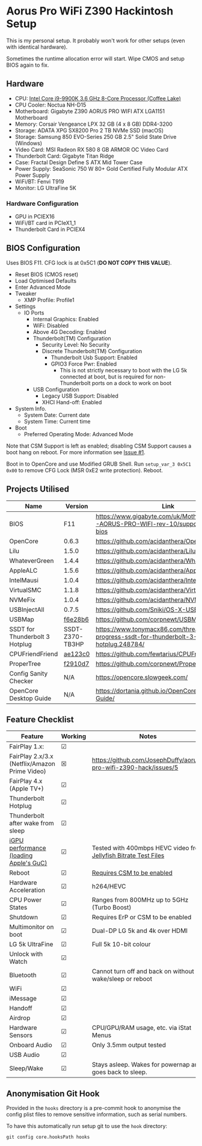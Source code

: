 # Aorus Pro WiFi Z390 Hackintosh Setup

This is my personal setup. It probably won't work for other setups (even with identical hardware).

Sometimes the runtime allocation error will start. Wipe CMOS and setup BIOS again to fix.

## Hardware

- CPU: [Intel Core i9-9900K 3.6 GHz 8-Core Processor (Coffee Lake)](https://ark.intel.com/content/www/us/en/ark/products/186605/intel-core-i9-9900k-processor-16m-cache-up-to-5-00-ghz.html)
- CPU Cooler: Noctua NH-D15
- Motherboard: Gigabyte Z390 AORUS PRO WIFI ATX LGA1151 Motherboard
- Memory: Corsair Vengeance LPX 32 GB (4 x 8 GB) DDR4-3200
- Storage: ADATA XPG SX8200 Pro 2 TB NVMe SSD (macOS)
- Storage: Samsung 850 EVO-Series 250 GB 2.5" Solid State Drive (Windows)
- Video Card: MSI Radeon RX 580 8 GB ARMOR OC Video Card
- Thunderbolt Card: Gigabyte Titan Ridge
- Case: Fractal Design Define S ATX Mid Tower Case
- Power Supply: SeaSonic 750 W 80+ Gold Certified Fully Modular ATX Power Supply
- WiFi/BT: Fenvi T919
- Monitor: LG UltraFine 5K

### Hardware Configuration

- GPU in PCIEX16
- WiFi/BT card in PCIeX1_1
- Thunderbolt Card in PCIEX4

## BIOS Configuration

Uses BIOS F11. CFG lock is at 0x5C1 (**DO NOT COPY THIS VALUE**).

- Reset BIOS (CMOS reset)
- Load Optimised Defaults
- Enter Advanced Mode
- Tweaker
  - XMP Profile: Profile1
- Settings
  - IO Ports
    - Internal Graphics: Enabled
    - WiFi: Disabled
    - Above 4G Decoding: Enabled
    - Thunderbolt(TM) Configuration
      - Security Level: No Security
      - Discrete Thunderbolt(TM) Configuration
        - Thunderbolt Usb Support: Enabled
        - GPIO3 Force Pwr: Enabled
          - This is not strictly necessary to boot with the LG 5k connected at boot, but is required for non-Thunderbolt ports on a dock to work on boot
    - USB Configuration
      - Legacy USB Support: Disabled
      - XHCI Hand-off: Enabled
- System Info.
  - System Date: Current date
  - System Time: Current time
- Boot
  - Preferred Operating Mode: Advanced Mode

Note that CSM Support is left as enabled; disabling CSM Support causes a boot hang on reboot. For more information see [Issue #1](https://github.com/JosephDuffy/aorus-pro-wifi-z390-hack/issues/1).

Boot in to OpenCore and use Modified GRUB Shell. Run `setup_var_3 0x5C1 0x00` to remove CFG Lock (MSR 0xE2 write protection). Reboot.

## Projects Utilised

| Name                           | Version                                                                                               | Link                                                                                       |
| ------------------------------ | ----------------------------------------------------------------------------------------------------- | ------------------------------------------------------------------------------------------ |
| BIOS                           | F11                                                                                                   | https://www.gigabyte.com/uk/Motherboard/Z390-AORUS-PRO-WIFI-rev-10/support#support-dl-bios |
| OpenCore                       | 0.6.3                                                                                                 | https://github.com/acidanthera/OpenCorePkg                                                 |
| Lilu                           | 1.5.0                                                                                                 | https://github.com/acidanthera/Lilu                                                        |
| WhateverGreen                  | 1.4.4                                                                                                 | https://github.com/acidanthera/WhateverGreen                                               |
| AppleALC                       | 1.5.6                                                                                                 | https://github.com/acidanthera/AppleALC                                                    |
| IntelMausi                     | 1.0.4                                                                                                 | https://github.com/acidanthera/IntelMausi                                                  |
| VirtualSMC                     | 1.1.8                                                                                                 | https://github.com/acidanthera/VirtualSMC                                                  |
| NVMeFix                        | 1.0.4                                                                                                 | https://github.com/acidanthera/NVMeFix                                                     |
| USBInjectAll                   | 0.7.5                                                                                                 | https://github.com/Sniki/OS-X-USB-Inject-All                                               |
| USBMap                         | [f6e28b6](https://github.com/corpnewt/USBMap/tree/f6e28b6f0c7edd5347690a1721f5a2241cbcc35d)           | https://github.com/corpnewt/USBMap                                                         |
| SSDT for Thunderbolt 3 Hotplug | SSDT-Z370-TB3HP                                                                                       | https://www.tonymacx86.com/threads/in-progress-ssdt-for-thunderbolt-3-hotplug.248784/      |
| CPUFriendFriend                | [ae123c0](https://github.com/fewtarius/CPUFriendFriend/tree/ae123c0aeb4595ce102da5355a85a690c3ddd03f) | https://github.com/fewtarius/CPUFriendFriend                                               |
| ProperTree                     | [f2910d7](https://github.com/corpnewt/ProperTree/commit/f2910d7fdcfcd719f4c64662bbc5aae234ff0bf0)     | https://github.com/corpnewt/ProperTree                                                     |
| Config Sanity Checker          | N/A                                                                                                   | https://opencore.slowgeek.com/                                                             |
| OpenCore Desktop Guide         | N/A                                                                                                   | https://dortania.github.io/OpenCore-Desktop-Guide/                                         |

## Feature Checklist

| Feature                                                                                                                                   | Working | Notes                                                                                          |
| ----------------------------------------------------------------------------------------------------------------------------------------- | ------- | ---------------------------------------------------------------------------------------------- |
| FairPlay 1.x:                                                                                                                             | ☑       |                                                                                                |
| FairPlay 2.x/3.x (Netflix/Amazon Prime Video)                                                                                             | ☒       | https://github.com/JosephDuffy/aorus-pro-wifi-z390-hack/issues/5                               |
| FairPlay 4.x (Apple TV+)                                                                                                                  | ☑       |                                                                                                |
| Thunderbolt Hotplug                                                                                                                       | ☑       |                                                                                                |
| Thunderbolt after wake from sleep                                                                                                         | ☑       |                                                                                                |
| [iGPU performance (loading Apple's GuC)](https://dortania.github.io/OpenCore-Desktop-Guide/post-install/drm.html#fixing-igpu-performance) | ☑       | Tested with 400mbps HEVC video from [Jellyfish Bitrate Test Files](http://www.jell.yfish.us/)  |
| Reboot                                                                                                                                    | ☑       | [Requires CSM to be enabled](https://github.com/JosephDuffy/aorus-pro-wifi-z390-hack/issues/1) |
| Hardware Acceleration                                                                                                                     | ☑       | h264/HEVC                                                                                      |
| CPU Power States                                                                                                                          | ☑       | Ranges from 800MHz up to 5GHz (Turbo Boost)                                                    |
| Shutdown                                                                                                                                  | ☑       | Requires ErP or CSM to be enabled                                                              |
| Multimonitor on boot                                                                                                                      | ☑       | Dual-DP LG 5k and 4k over HDMI                                                                 |
| LG 5k UltraFine                                                                                                                           | ☑       | Full 5k 10-bit colour                                                                          |
| Unlock with Watch                                                                                                                         | ☑       |                                                                                                |
| Bluetooth                                                                                                                                 | ☑       | Cannot turn off and back on without wake/sleep or reboot                                       |
| WiFi                                                                                                                                      | ☑       |                                                                                                |
| iMessage                                                                                                                                  | ☑       |                                                                                                |
| Handoff                                                                                                                                   | ☑       |                                                                                                |
| Airdrop                                                                                                                                   | ☑       |                                                                                                |
| Hardware Sensors                                                                                                                          | ☑       | CPU/GPU/RAM usage, etc. via iStat Menus                                                        |
| Onboard Audio                                                                                                                             | ☑       | Only 3.5mm output tested                                                                       |
| USB Audio                                                                                                                                 | ☑       |                                                                                                |
| Sleep/Wake                                                                                                                                | ☑       | Stays asleep. Wakes for powernap and goes back to sleep.                                       |

## Anonymisation Git Hook

Provided in the `hooks` directory is a pre-commit hook to anonymise the config plist files to remove sensitive information, such as serial numbers.

To have this automatically run setup git to use the `hook` directory:

```
git config core.hooksPath hooks
```
